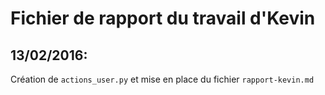 # Fichier de rapport du travail d'**Kevin**

## 13/02/2016:

Création de `actions_user.py` et mise en place du fichier `rapport-kevin.md`

